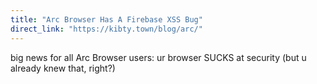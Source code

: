```yaml
---
title: "Arc Browser Has A Firebase XSS Bug"
direct_link: "https://kibty.town/blog/arc/"
---
```


big news for all Arc Browser users: ur browser SUCKS at security (but u already knew that, right?)

